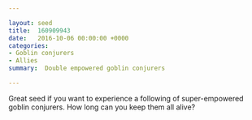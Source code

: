 ```yaml
---

layout: seed
title:  160909943
date:   2016-10-06 00:00:00 +0000
categories:
- Goblin conjurers
- Allies
summary:  Double empowered goblin conjurers

---
```


Great seed if you want to experience a following of super-empowered goblin conjurers. How long can you keep them all alive?
